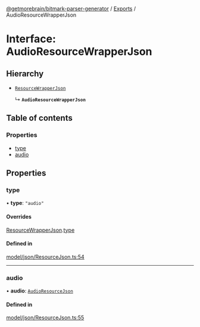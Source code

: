 [@getmorebrain/bitmark-parser-generator](../API.md) / [Exports](../modules.md) / AudioResourceWrapperJson

# Interface: AudioResourceWrapperJson

## Hierarchy

- [`ResourceWrapperJson`](ResourceWrapperJson.md)

  ↳ **`AudioResourceWrapperJson`**

## Table of contents

### Properties

- [type](AudioResourceWrapperJson.md#type)
- [audio](AudioResourceWrapperJson.md#audio)

## Properties

### type

• **type**: ``"audio"``

#### Overrides

[ResourceWrapperJson](ResourceWrapperJson.md).[type](ResourceWrapperJson.md#type)

#### Defined in

[model/json/ResourceJson.ts:54](https://github.com/getMoreBrain/bitmark-parser-generator/blob/9ddf9e2/src/model/json/ResourceJson.ts#L54)

___

### audio

• **audio**: [`AudioResourceJson`](AudioResourceJson.md)

#### Defined in

[model/json/ResourceJson.ts:55](https://github.com/getMoreBrain/bitmark-parser-generator/blob/9ddf9e2/src/model/json/ResourceJson.ts#L55)
